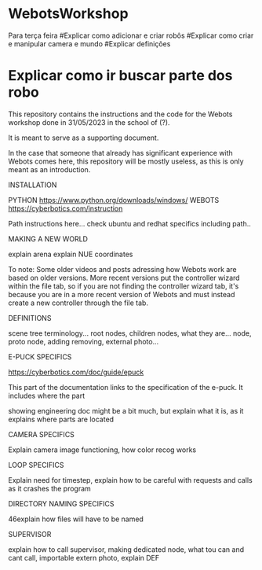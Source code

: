 # WebotsWorkshop

Para terça feira
#Explicar como adicionar e criar robôs
#Explicar como criar e manipular camera e mundo
#Explicar definições
# Explicar como ir buscar parte dos robo






This repository contains the instructions and the code for the Webots workshop done in 31/05/2023 in the school of (?).

It is meant to serve as a supporting document.

In the case that someone that already has significant experience with Webots comes here, this repository will be mostly useless, as this is only meant as an introduction.

INSTALLATION

PYTHON https://www.python.org/downloads/windows/
WEBOTS https://cyberbotics.com/instruction 

Path instructions here...
check ubuntu and redhat specifics including path..

MAKING A NEW WORLD

explain arena
explain NUE coordinates

To note: Some older videos and posts adressing how Webots work are based on older versions. More recent versions put the controller wizard within the file tab, so if you are not finding the controller wizard tab, it's because you are in a more recent version of Webots and must instead create a new controller through the file tab.

DEFINITIONS

scene tree terminology...
root nodes, children nodes, what they are...
node, proto node, adding removing, external photo...

E-PUCK SPECIFICS

https://cyberbotics.com/doc/guide/epuck

This part of the documentation links to the specification of the e-puck. It includes where the part

showing engineering doc might be a bit much, but explain what it is, as it explains where parts are located

CAMERA SPECIFICS

Explain camera image functioning, how color recog works

LOOP SPECIFICS

Explain need for timestep, explain how to be careful with requests and calls as it crashes the program

DIRECTORY NAMING SPECIFICS

46explain how files will have to be named

SUPERVISOR

explain how to call supervisor, making dedicated node, what tou can and cant call, importable extern photo, explain DEF

















